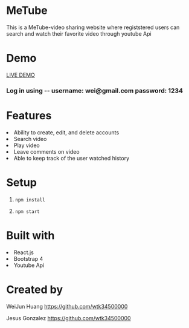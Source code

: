 # MeTube

<p>This is a MeTube-video sharing website where registstered users can search and watch their favorite video through youtube Api </p> 

# Demo
<a href="https://metube-app.herokuapp.com">LIVE DEMO</a>

<h3> Log in using -- username: wei@gmail.com  password: 1234</h3>

# Features
<li>Ability to create, edit, and delete accounts</li>
<li>Search video </li>
<li>Play video </li>
<li>Leave comments on video</li>
<li>Able to keep track of the user watched history</li>

# Setup
<ol>
  <li><p><code>npm install</code></p></li>
  <li><p><code>npm start</code></p></li>
</ol>

# Built with
<li>React.js</li>
<li>Bootstrap 4</li>
<li>Youtube Api</li>

# Created by
<p>WeiJun Huang <a href="https://github.com/wtk34500000">https://github.com/wtk34500000</a></p>
<p>Jesus Gonzalez <a href="">https://github.com/wtk34500000</a></p>


